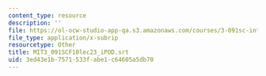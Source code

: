 ```yaml
---
content_type: resource
description: ''
file: https://ol-ocw-studio-app-qa.s3.amazonaws.com/courses/3-091sc-introduction-to-solid-state-chemistry-fall-2010/3ed43e1b7571533fabe1c64605a5db70_MIT3_091SCF10lec23_iPOD.vtt
file_type: application/x-subrip
resourcetype: Other
title: MIT3_091SCF10lec23_iPOD.srt
uid: 3ed43e1b-7571-533f-abe1-c64605a5db70
---
```

